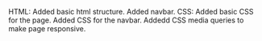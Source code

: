 
HTML:
Added basic html structure.
Added navbar.
CSS:
Added basic CSS for the page.
Added CSS for the navbar.
Addedd CSS media queries to make page responsive.